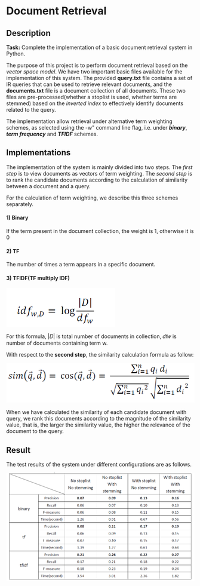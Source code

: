 

# Document Retrieval


## Description

**Task:**  Complete the implementation of a basic document retrieval system in Python.



The purpose of this project is to perform document retrieval based on the *vector space model*. We have two important basic files available for the implementation of this system. The provided **query.txt** file contains a set of IR queries that can be used to retrieve relevant documents, and the **documents.txt** file is a document collection of all documents. These two files are pre-processed(whether a stoplist is used, whether terms are stemmed) based on the *inverted index* to effectively identify documents related to the query.



The implementation allow retrieval under alternative term weighting schemes, as selected using the \-w" command line flag, i.e. under ***binary***, ***term frequency*** and ***TFIDF*** schemes.




## Implementations

The implementation of the system is mainly divided into two steps. The *first step* is to view documents as vectors of term weighting. The *second step* is to rank the candidate documents according to the calculation of similarity between a document and a query.



For the calculation of term weighting, we describe this three schemes separately.

#### 1) Binary

If the term present in the document collection, the weight is 1, otherwise it is 0

#### 2) TF

The number of times a term appears in a specific document.

#### 3) TFIDF(TF multiply IDF)



![tfidf](img/tfidf.PNG)



For this formula, |𝐷| is total number of documents in collection, 𝑑𝑓𝑤 is number of documents containing term w.



With respect to the **second step**, the similarity calculation formula as follow:



![similarity](img/similarity.PNG)



When we have calculated the similarity of each candidate document with query, we rank this documents according to the magnitude of the similarity value, that is, the larger the similarity value, the higher the relevance of the document to the query.





## Result

The test results of the system under different configurations are as follows.

<img src="img/result.PNG" alt="result" style="zoom: 80%;" />